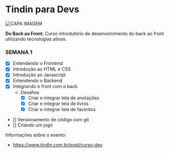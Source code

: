 # Tindin para Devs

![CAPA IMAGEM](<https://static.wixstatic.com/media/134f29_afc8e97c5bbc428b9643e1028c5b2e6f~mv2.png/v1/fill/w_360,h_360,al_c,q_95/134f29_afc8e97c5bbc428b9643e1028c5b2e6f~mv2.webp>)

**Do Back ao Front:** Curso introdutório de desenvolvimento do back ao front utilizando tecnologias ativas.

### **SEMANA 1**

- [x] Entendendo o Frontend
- [x] Introdução ao HTML e CSS
- [x] Introdução ao Javascript
- [x] Entendendo o Backend
- [x] Integrando o front com o back
    - Desafios
        - [x] Criar e integrar tela de anotações
        - [x] Criar e integrar tela de livros
        - [x] Criar e integrar tela de favoritos
- [] Versionamento de código com git
- [] Criando um jogo


Informações sobre o evento: 
 - https://www.tindin.com.br/post/curso-dev
